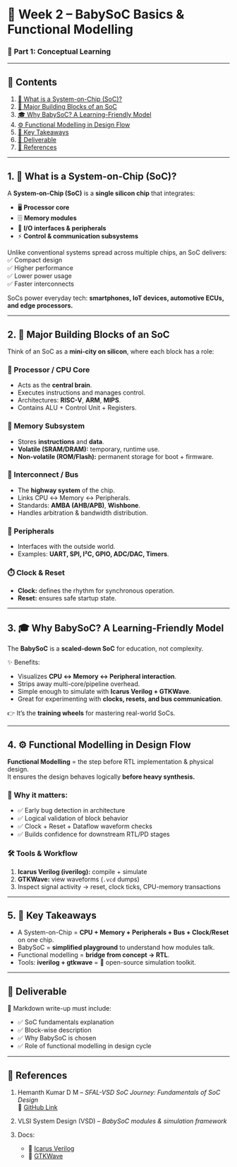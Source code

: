 # 🚀 Week 2 – BabySoC Basics & Functional Modelling  

### 📘 **Part 1: Conceptual Learning**  

---

## 📑 Contents  
1. [🔎 What is a System-on-Chip (SoC)?](#1-what-is-a-system-on-chip-soc)  
2. [🧩 Major Building Blocks of an SoC](#2-major-building-blocks-of-an-soc)  
3. [🎓 Why BabySoC? A Learning-Friendly Model](#3-why-babysoc-a-learning-friendly-model)  
4. [⚙️ Functional Modelling in Design Flow](#4-functional-modelling-in-design-flow)  
5. [📝 Key Takeaways](#5-key-takeaways)  
6. [📂 Deliverable](#deliverable)  
7. [🔗 References](#references)  

---

## 1. 🔎 What is a System-on-Chip (SoC)?  

A **System-on-Chip (SoC)** is a **single silicon chip** that integrates:  
- 🖥️ **Processor core**  
- 🗄️ **Memory modules**  
- 🔌 **I/O interfaces & peripherals**  
- ⚡ **Control & communication subsystems**  

Unlike conventional systems spread across multiple chips, an SoC delivers:  
✅ Compact design  
✅ Higher performance  
✅ Lower power usage  
✅ Faster interconnects  

SoCs power everyday tech: **smartphones, IoT devices, automotive ECUs, and edge processors.**

---

## 2. 🧩 Major Building Blocks of an SoC  

Think of an SoC as a **mini-city on silicon**, where each block has a role:

### 🧠 Processor / CPU Core  
- Acts as the **central brain**.  
- Executes instructions and manages control.  
- Architectures: **RISC-V**, **ARM**, **MIPS**.  
- Contains ALU + Control Unit + Registers.  

### 💾 Memory Subsystem  
- Stores **instructions** and **data**.  
- **Volatile (SRAM/DRAM):** temporary, runtime use.  
- **Non-volatile (ROM/Flash):** permanent storage for boot + firmware.  

### 🔗 Interconnect / Bus  
- The **highway system** of the chip.  
- Links CPU ↔ Memory ↔ Peripherals.  
- Standards: **AMBA (AHB/APB)**, **Wishbone**.  
- Handles arbitration & bandwidth distribution.  

### 📡 Peripherals  
- Interfaces with the outside world.  
- Examples: **UART, SPI, I²C, GPIO, ADC/DAC, Timers**.  

### ⏱️ Clock & Reset  
- **Clock:** defines the rhythm for synchronous operation.  
- **Reset:** ensures safe startup state.  

---

## 3. 🎓 Why BabySoC? A Learning-Friendly Model  

The **BabySoC** is a **scaled-down SoC** for education, not complexity.  

✨ Benefits:  
- Visualizes **CPU ↔ Memory ↔ Peripheral interaction**.  
- Strips away multi-core/pipeline overhead.  
- Simple enough to simulate with **Icarus Verilog + GTKWave**.  
- Great for experimenting with **clocks, resets, and bus communication**.  

👉 It’s the **training wheels** for mastering real-world SoCs.  

---

## 4. ⚙️ Functional Modelling in Design Flow  

**Functional Modelling** = the step before RTL implementation & physical design.  
It ensures the design behaves logically **before heavy synthesis.**  

### 🎯 Why it matters:  
- ✅ Early bug detection in architecture  
- ✅ Logical validation of block behavior  
- ✅ Clock + Reset + Dataflow waveform checks  
- ✅ Builds confidence for downstream RTL/PD stages  

### 🛠️ Tools & Workflow  
1. **Icarus Verilog (iverilog):** compile + simulate  
2. **GTKWave:** view waveforms (`.vcd` dumps)  
3. Inspect signal activity → reset, clock ticks, CPU-memory transactions  

---

## 5. 📝 Key Takeaways  

- A System-on-Chip = **CPU + Memory + Peripherals + Bus + Clock/Reset** on one chip.  
- BabySoC = **simplified playground** to understand how modules talk.  
- Functional modelling = **bridge from concept → RTL**.  
- Tools: **iverilog + gtkwave** = 💯 open-source simulation toolkit.  

---

## 📂 Deliverable  

📌 Markdown write-up must include:  
- ✅ SoC fundamentals explanation  
- ✅ Block-wise description  
- ✅ Why BabySoC is chosen  
- ✅ Role of functional modelling in design cycle  

---

## 🔗 References  

1. Hemanth Kumar D M – *SFAL-VSD SoC Journey: Fundamentals of SoC Design*  
   🔗 [GitHub Link](https://github.com/hemanthkumardm/SFAL-VSD-SoC-Journey/tree/main/11.%20Fundamentals%20of%20SoC%20Design)  

2. VLSI System Design (VSD) – *BabySoC modules & simulation framework*  

3. Docs:  
   - 📘 [Icarus Verilog](http://iverilog.icarus.com)  
   - 📘 [GTKWave](http://gtkwave.sourceforge.net)  

